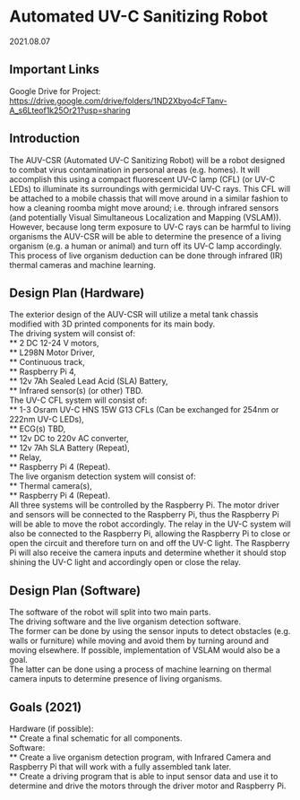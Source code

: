 # Automated UV-C Sanitizing Robot
2021.08.07

## Important Links
Google Drive for Project: https://drive.google.com/drive/folders/1ND2Xbyo4cFTanv-A_s6Lteof1k25Or21?usp=sharing

## Introduction
The AUV-CSR (Automated UV-C Sanitizing Robot) will be a robot designed to combat virus contamination in personal areas (e.g. homes). It will accomplish this using a compact fluorescent UV-C lamp (CFL) (or UV-C LEDs) to illuminate its surroundings with germicidal UV-C rays. This CFL will be attached to a mobile chassis that will move around in a similar fashion to how a cleaning roomba might move around; i.e. through infrared sensors (and potentially Visual Simultaneous Localization and Mapping (VSLAM)). However, because long term exposure to UV-C rays can be harmful to living organisms the AUV-CSR will be able to determine the presence of a living organism (e.g. a human or animal) and turn off its UV-C lamp accordingly. This process of live organism deduction can be done through infrared (IR) thermal cameras and machine learning. 


## Design Plan (Hardware)
The exterior design of the AUV-CSR will utilize a metal tank chassis modified with 3D printed components for its main body.<br/>
The driving system will consist of:<br/>
	** 2 DC 12-24 V motors,<br/>
	** L298N Motor Driver,<br/>
	** Continuous track,<br/>
	** Raspberry Pi 4,<br/>
	** 12v 7Ah Sealed Lead Acid (SLA) Battery,<br/>
	** Infrared sensor(s) (or other) TBD.<br/>
The UV-C CFL system will consist of:<br/>
	** 1-3 Osram UV-C HNS 15W G13 CFLs (Can be exchanged for 254nm or 222nm UV-C LEDs),<br/>
	** ECG(s) TBD,<br/>
	** 12v DC to 220v AC converter,<br/>
	** 12v 7Ah SLA Battery (Repeat),<br/>
	** Relay,<br/>
	** Raspberry Pi 4 (Repeat).<br/>
The live organism detection system will consist of:<br/>
	** Thermal camera(s),<br/>
	** Raspberry Pi 4 (Repeat).<br/>
All three systems will be controlled by the Raspberry Pi. The motor driver and sensors will be connected to the Raspberry Pi, thus the Raspberry Pi will be able to move the robot accordingly. The relay in the UV-C system will also be connected to the Raspberry Pi, allowing the Raspberry Pi to close or open the circuit and therefore turn on and off the UV-C light. The Raspberry Pi will also receive the camera inputs and determine whether it should stop shining the UV-C light and accordingly open or close the relay.

## Design Plan (Software)
The software of the robot will split into two main parts.<br/>
The driving software and the live organism detection software.<br/>
The former can be done by using the sensor inputs to detect obstacles (e.g. walls or furniture) while moving and avoid them by turning around and moving elsewhere. If possible, implementation of VSLAM would also be a goal.<br/>
The latter can be done using a process of machine learning on thermal camera inputs to determine presence of living organisms.


## Goals (2021)
Hardware (if possible):<br/>
	** Create a final schematic for all components.<br/>
Software:<br/>
	** Create a live organism detection program, with Infrared Camera and Raspberry Pi that will work with a fully assembled tank later.<br/>
	** Create a driving program that is able to input sensor data and use it to determine and drive the motors through the driver motor and Raspberry Pi.<br/>


